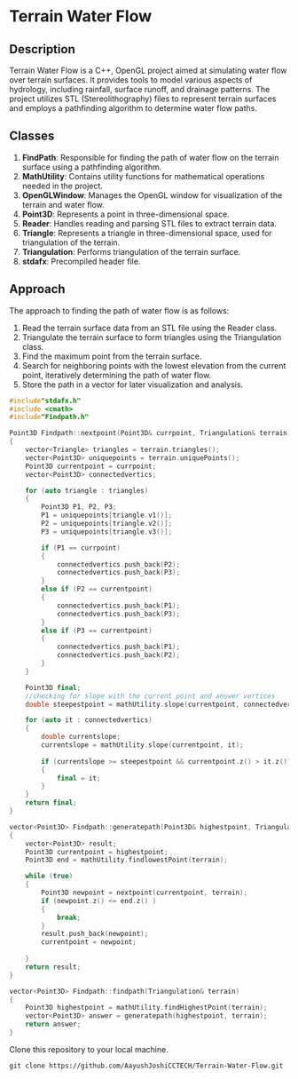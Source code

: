 # Terrain Water Flow

## Description

Terrain Water Flow is a C++, OpenGL project aimed at simulating water flow over terrain surfaces. It provides tools to model various aspects of hydrology, including rainfall, surface runoff, and drainage patterns. The project utilizes STL (Stereolithography) files to represent terrain surfaces and employs a pathfinding algorithm to determine water flow paths.

## Classes

1. **FindPath**: Responsible for finding the path of water flow on the terrain surface using a pathfinding algorithm.
2. **MathUtility**: Contains utility functions for mathematical operations needed in the project.
3. **OpenGLWindow**: Manages the OpenGL window for visualization of the terrain and water flow.
4. **Point3D**: Represents a point in three-dimensional space.
5. **Reader**: Handles reading and parsing STL files to extract terrain data.
6. **Triangle**: Represents a triangle in three-dimensional space, used for triangulation of the terrain.
7. **Triangulation**: Performs triangulation of the terrain surface.
8. **stdafx**: Precompiled header file.

## Approach

The approach to finding the path of water flow is as follows:
1. Read the terrain surface data from an STL file using the Reader class.
2. Triangulate the terrain surface to form triangles using the Triangulation class.
3. Find the maximum point from the terrain surface.
4. Search for neighboring points with the lowest elevation from the current point, iteratively determining the path of water flow.
5. Store the path in a vector for later visualization and analysis.

```cpp
#include"stdafx.h"
#include <cmath>
#include"Findpath.h"

Point3D Findpath::nextpoint(Point3D& currpoint, Triangulation& terrain)
{
	vector<Triangle> triangles = terrain.triangles();
	vector<Point3D> uniquepoints = terrain.uniquePoints();
	Point3D currentpoint = currpoint;
	vector<Point3D> connectedvertics;

	for (auto triangle : triangles)
	{
		Point3D P1, P2, P3;
		P1 = uniquepoints[triangle.v1()];
		P2 = uniquepoints[triangle.v2()];
		P3 = uniquepoints[triangle.v3()];

		if (P1 == currpoint)
		{
			connectedvertics.push_back(P2);
			connectedvertics.push_back(P3);
		}
		else if (P2 == currentpoint)
		{
			connectedvertics.push_back(P1);
			connectedvertics.push_back(P3);
		}
		else if (P3 == currentpoint)
		{
			connectedvertics.push_back(P1);
			connectedvertics.push_back(P2);
		}
	}

	Point3D final;
	//checking for slope with the current point and answer vertices
	double steepestpoint = mathUtility.slope(currentpoint, connectedvertics[0]);

	for (auto it : connectedvertics)
	{
		double currentslope;
		currentslope = mathUtility.slope(currentpoint, it);
		
		if (currentslope >= steepestpoint && currentpoint.z() > it.z())
		{
			final = it;
		}
	}
	return final;
}

vector<Point3D> Findpath::generatepath(Point3D& highestpoint, Triangulation& terrain)
{
	vector<Point3D> result;
	Point3D currentpoint = highestpoint;
	Point3D end = mathUtility.findlowestPoint(terrain);

	while (true)
	{
		Point3D newpoint = nextpoint(currentpoint, terrain);
		if (newpoint.z() <= end.z() )
		{
			break;
		}
		result.push_back(newpoint);
		currentpoint = newpoint;
		
	}
	return result;
}

vector<Point3D> Findpath::findpath(Triangulation& terrain)
{
	Point3D highestpoint = mathUtility.findHighestPoint(terrain);
	vector<Point3D> answer = generatepath(highestpoint, terrain);
	return answer;
}

```
Clone this repository to your local machine.
```
git clone https://github.com/AayushJoshiCCTECH/Terrain-Water-Flow.git
```



